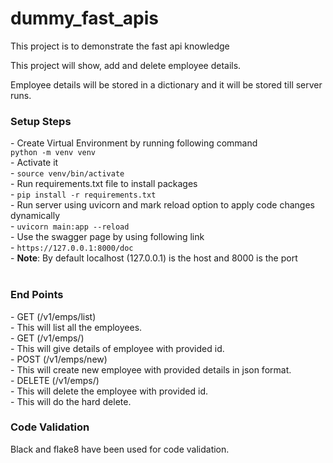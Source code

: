 # dummy_fast_apis
This project is to demonstrate the fast api knowledge

This project will show, add and delete employee details.

Employee details will be stored in a dictionary and it will be stored till server runs.

<h3>Setup Steps</h3>
- Create Virtual Environment by running following command<br/>
  <code>python -m venv venv</code><br/>
- Activate it<br/>
  - <code>source venv/bin/activate</code><br/>
- Run requirements.txt file to install packages<br/>
  - <code>pip install -r requirements.txt</code><br/>
- Run server using uvicorn and mark reload option to apply code changes dynamically<br/>
  - <code>uvicorn main:app --reload</code><br/>
- Use the swagger page by using following link<br/>
  - <code>https://127.0.0.1:8000/doc</code><br/>
  - <b>Note</b>: By default localhost (127.0.0.1) is the host and 8000 is the port<br/><br/>

<h3>End Points</h3>
- GET    (/v1/emps/list)<br/>
  - This will list all the employees.<br/>
- GET    (/v1/emps/<emp_id: int>)<br/>
  - This will give details of employee with provided id.<br/>
- POST   (/v1/emps/new)<br/>
  - This will create new employee with provided details in json format.<br/>
- DELETE (/v1/emps/<emp_id: int>)<br/>
  - This will delete the employee with provided id.<br/>
  - This will do the hard delete.<br/>

<h3>Code Validation</h3>
Black and flake8 have been used for code validation.
